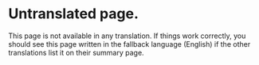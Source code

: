 # Untranslated page.

This page is not available in any translation. If things work correctly, you should see this page written in the fallback language (English) if the other translations list it on their summary page.
